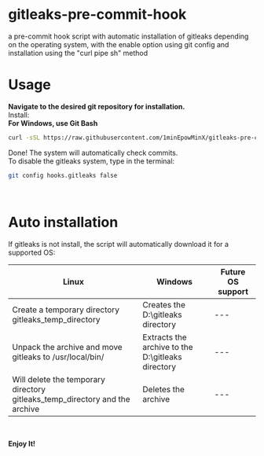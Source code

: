 # gitleaks-pre-commit-hook
a pre-commit hook script with automatic installation of gitleaks depending on the operating system, with the enable option using git config and installation using the "curl pipe sh" method
# Usage  
**Navigate to the desired git repository for installation.**  
Install:  
**For Windows, use Git Bash**
```sh
curl -sSL https://raw.githubusercontent.com/1minEpowMinX/gitleaks-pre-commit-hook/main/gitleaks-pre-commit.sh | sh
```
Done! The system will automatically check commits.  
To disable the gitleaks system, type in the terminal:  
```sh
git config hooks.gitleaks false
```
<br>

# Auto installation

If gitleaks is not install, the script will automatically download it for a supported OS:<br>  

| Linux | Windows | Future OS support |
| ----------- | ----------- | ----------- |
| Create a temporary directory gitleaks_temp_directory | Creates the D:\gitleaks directory | --- |
| Unpack the archive and move gitleaks to /usr/local/bin/ | Extracts the archive to the D:\gitleaks directory | --- |
| Will delete the temporary directory gitleaks_temp_directory and the archive | Deletes the archive | --- |

<br>

**Enjoy It!**

